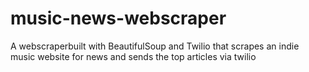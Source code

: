 # music-news-webscraper
 A webscraperbuilt with BeautifulSoup and Twilio that scrapes an indie music website for news and sends the top articles via twilio
